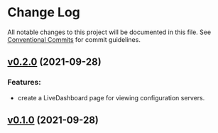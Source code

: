 # Change Log

All notable changes to this project will be documented in this file.
See [Conventional Commits](Https://conventionalcommits.org) for commit guidelines.

<!-- changelog -->

## [v0.2.0](https://gitlab.com/jimsy/lamina_dashboard/compare/v0.1.0...v0.2.0) (2021-09-28)




### Features:

* create a LiveDashboard page for viewing configuration servers.

## [v0.1.0](https://gitlab.com/jimsy/lamina_dashboard/compare/v0.1.0...v0.1.0) (2021-09-28)



